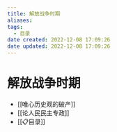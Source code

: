 ```yaml
---
title: 解放战争时期
aliases:
tags:
  - 目录
date created: 2022-12-08 17:09:26
date updated: 2022-12-08 17:09:26
---
```


# 解放战争时期

- [[唯心历史观的破产]]
- [[论人民民主专政]]
- [[📋目录]]
